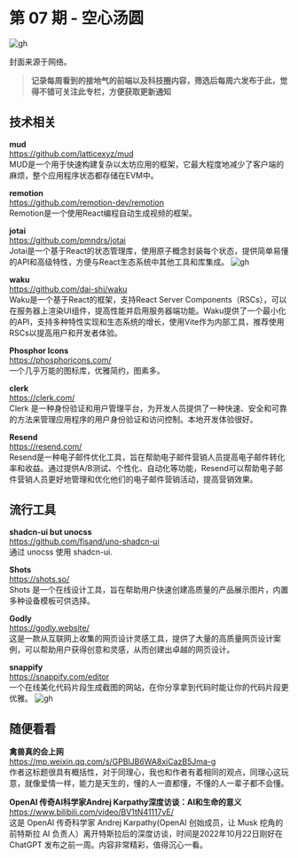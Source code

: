 # 第 07 期 - 空心汤圆
![gh](https://cdn.yct.ee/gh/BarryYangi/ObsStaticData@main/obsidian/1686361500000d00ifj.jpg)

封面来源于网络。

>**记录每周看到的接地气的前端以及科技圈内容，筛选后每周六发布于此，觉得不错可关注此专栏，方便获取更新通知**

## 技术相关
**mud** \
https://github.com/latticexyz/mud \
MUD是一个用于快速构建复杂以太坊应用的框架，它最大程度地减少了客户端的麻烦，整个应用程序状态都存储在EVM中。

**remotion** \
https://github.com/remotion-dev/remotion \
Remotion是一个使用React编程自动生成视频的框架。

**jotai** \
https://github.com/pmndrs/jotai \
Jotai是一个基于React的状态管理库，使用原子概念封装每个状态，提供简单易懂的API和高级特性，方便与React生态系统中其他工具和库集成。
![gh](https://cdn.yct.ee/gh/BarryYangi/ObsStaticData@main/obsidian/1686362534000sglga2.png)


**waku** \
https://github.com/dai-shi/waku \
Waku是一个基于React的框架，支持React Server Components（RSCs），可以在服务器上渲染UI组件，提高性能并启用服务器端功能。Waku提供了一个最小化的API，支持多种特性实现和生态系统的增长，使用Vite作为内部工具，推荐使用RSCs以提高用户和开发者体验。

**Phosphor Icons** \
https://phosphoricons.com/ \
一个几乎万能的图标库，优雅简约，图素多。

**clerk** \
https://clerk.com/ \
Clerk 是一种身份验证和用户管理平台，为开发人员提供了一种快速、安全和可靠的方法来管理应用程序的用户身份验证和访问控制。本地开发体验很好。


**Resend** \
https://resend.com/ \
Resend是一种电子邮件优化工具，旨在帮助电子邮件营销人员提高电子邮件转化率和收益。通过提供A/B测试、个性化、自动化等功能，Resend可以帮助电子邮件营销人员更好地管理和优化他们的电子邮件营销活动，提高营销效果。


## 流行工具
**shadcn-ui but unocss** \
https://github.com/fisand/uno-shadcn-ui \
通过 unocss 使用 shadcn-ui.

**Shots** \
https://shots.so/ \
Shots 是一个在线设计工具，旨在帮助用户快速创建高质量的产品展示图片，内置多种设备模板可供选择。

**Godly** \
https://godly.website/ \
这是一款从互联网上收集的网页设计灵感工具，提供了大量的高质量网页设计案例，可以帮助用户获得创意和灵感，从而创建出卓越的网页设计。

**snappify** \
https://snappify.com/editor \
一个在线美化代码片段生成截图的网站，在你分享拿到代码时能让你的代码片段更优雅。
![gh](https://cdn.yct.ee/gh/BarryYangi/ObsStaticData@main/obsidian/16863641020006u9afr.png)

## 随便看看
**禽兽真的会上网** \
https://mp.weixin.qq.com/s/GPBlJB6WA8xiCazB5Jma-g \
作者这标题很具有概括性，对于同理心，我也和作者有着相同的观点，同理心这玩意，就像爱情一样，能力是天生的，懂的人一直都懂，不懂的人一辈子都不会懂。

**OpenAI 传奇AI科学家Andrej Karpathy深度访谈：AI和生命的意义** \
https://www.bilibili.com/video/BV1tN41117vE/ \
这是 OpenAI 传奇科学家 Andrej Karpathy(OpenAI 创始成员，让 Musk 挖角的前特斯拉 AI 负责人）离开特斯拉后的深度访谈，时间是2022年10月22日刚好在 ChatGPT 发布之前一周。内容非常精彩，值得沉心一看。
